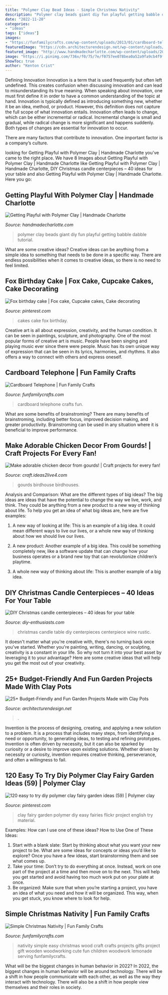 ```yaml
---
title: "Polymer Clay Bead Ideas - Simple Christmas Nativity"
description: "Polymer clay beads giant diy fun playful getting babble dabble tutorial"
date: "2022-11-20"
categories:
- "ideas"
tags: ["ideas"]
images:
- "https://funfamilycrafts.com/wp-content/uploads/2013/01/cardboard-telephone.jpg"
featuredImage: "https://cdn.architecturendesign.net/wp-content/uploads/2015/05/AD-Clay-Pot-Garden-Projects-10.jpg"
featured_image: "http://www.handmadecharlotte.com/wp-content/uploads/2015/09/Polymer-clay-ideas-GIANT-Beads-BABBLE-DABBLE-DO-hero2.jpg"
image: "https://i.pinimg.com/736x/f0/75/7e/f0757ee078bea0a52a9fa9cb4f9f1d07.jpg"
ShowToc: true
author: "Kenton Crist"
---
```



Defining Innovation
Innovation is a term that is used frequently but often left undefined. This creates confusion when discussing innovation and can lead to misunderstanding its true meaning. When speaking about innovation, one must first define it in order to have a common understanding of the topic at hand.
Innovation is typically defined as introducing something new, whether it be an idea, method, or product. However, this definition does not capture the full scope of what innovation entails. Innovation often leads to change, which can be either incremental or radical. Incremental change is small and gradual, while radical change is more significant and happens suddenly. Both types of changes are essential for innovation to occur.

There are many factors that contribute to innovation. One important factor is a company’s culture.

	

		
looking for Getting Playful with Polymer Clay | Handmade Charlotte you've came to the right place. We have 8 Images about Getting Playful with Polymer Clay | Handmade Charlotte like Getting Playful with Polymer Clay | Handmade Charlotte, DIY Christmas candle centerpieces – 40 ideas for your table and also Getting Playful with Polymer Clay | Handmade Charlotte. Here you go:
		
    
## Getting Playful With Polymer Clay | Handmade Charlotte

<img loading=lazy src="http://www.handmadecharlotte.com/wp-content/uploads/2015/09/Polymer-clay-ideas-GIANT-Beads-BABBLE-DABBLE-DO-hero2.jpg" onerror="this.onerror=null;this.src='https://tse4.mm.bing.net/th?id=OIP.BsxJyY6ypu9QyOxZwd4cfgHaLH&amp;pid=15.1';" alt="Getting Playful with Polymer Clay | Handmade Charlotte">

_Source: handmadecharlotte.com_

>polymer clay beads giant diy fun playful getting babble dabble tutorial. 

	

What are some creative ideas?
Creative ideas can be anything from a simple idea to something that needs to be done in a specific way. There are endless possibilities when it comes to creative ideas, so there is no need to feel limited.

    
## Fox Birthday Cake | Fox Cake, Cupcake Cakes, Cake Decorating

<img loading=lazy src="https://i.pinimg.com/736x/e4/f4/d7/e4f4d7b1e2981577f5def0e8db835643.jpg" onerror="this.onerror=null;this.src='https://tse2.mm.bing.net/th?id=OIP.R_1tclzubRbEZL935Z3bNAHaKD&amp;pid=15.1';" alt="Fox birthday cake | Fox cake, Cupcake cakes, Cake decorating">

_Source: pinterest.com_

>cakes cake fox birthday. 

	

Creative art is all about expression, creativity, and the human condition. It can be seen in paintings, sculpture, and photography. One of the most popular forms of creative art is music. People have been singing and playing music ever since there were people. Music has its own unique way of expression that can be seen in its lyrics, harmonies, and rhythms. It also offers a way to connect with others and express oneself.

    
## Cardboard Telephone | Fun Family Crafts

<img loading=lazy src="https://funfamilycrafts.com/wp-content/uploads/2013/01/cardboard-telephone.jpg" onerror="this.onerror=null;this.src='https://tse3.mm.bing.net/th?id=OIP.dnnvmJ1CWq1cThNcdOGxGwHaKA&amp;pid=15.1';" alt="Cardboard Telephone | Fun Family Crafts">

_Source: funfamilycrafts.com_

>cardboard telephone crafts fun. 

	

What are some benefits of brainstroming?
There are many benefits of brainstroming, including better focus, improved decision making, and greater productivity. Brainstroming can be used in any situation where it is beneficial to improve performance.

    
## Make Adorable Chicken Decor From Gourds! | Craft Projects For Every Fan!

<img loading=lazy src="https://craft.ideas2live4.com/wp-content/uploads/sites/4/2016/08/Gourd-Art-14.jpg" onerror="this.onerror=null;this.src='https://tse4.mm.bing.net/th?id=OIP.OeMAphe8T7SzRB17Wm6qngHaJ9&amp;pid=15.1';" alt="Make adorable chicken decor from gourds! | Craft projects for every fan!">

_Source: craft.ideas2live4.com_

>gourds birdhouse birdhouses. 

	

Analysis and Comparison: What are the different types of big ideas?
The big ideas are ideas that have the potential to change the way we live, work, and think. They could be anything from a new product to a new way of thinking about life. To help you get an idea of what big ideas are, here are five examples:
1. A new way of looking at life: This is an example of a big idea. It could mean different ways to live our lives, or a whole new way of thinking about how we should live our lives.

2. A new product: Another example of a big idea. This could be something completely new, like a software update that can change how your business operates or a brand new toy that can revolutionize children’s playtime.

3. A whole new way of thinking about life: This is another example of a big idea.

    
## DIY Christmas Candle Centerpieces – 40 Ideas For Your Table

<img loading=lazy src="https://www.diy-enthusiasts.com/wp-content/uploads/2014/10/christmas-table-centerpiece-wine-glasses-candle-stand-pink-tree-ornaments.jpg" onerror="this.onerror=null;this.src='https://tse1.mm.bing.net/th?id=OIP.xzsRlT6R1HWFiwLBQ1bEigHaLI&amp;pid=15.1';" alt="DIY Christmas candle centerpieces – 40 ideas for your table">

_Source: diy-enthusiasts.com_

>christmas candle table diy centerpieces centerpiece wine rustic. 

	

It doesn't matter what you're creative with, there's no turning back once you've started. Whether you're painting, writing, dancing, or sculpting, creativity is a constant in your life. So why not turn it into your best asset by leveraging it to your advantage? Here are some creative ideas that will help you get the most out of your creativity.

    
## 25+ Budget-Friendly And Fun Garden Projects Made With Clay Pots

<img loading=lazy src="https://cdn.architecturendesign.net/wp-content/uploads/2015/05/AD-Clay-Pot-Garden-Projects-10.jpg" onerror="this.onerror=null;this.src='https://tse4.mm.bing.net/th?id=OIP.WZSz21KrV3SEG4mWiS2zPQHaLG&amp;pid=15.1';" alt="25+ Budget-Friendly and Fun Garden Projects Made with Clay Pots">

_Source: architecturendesign.net_

>. 

	

Invention is the process of designing, creating, and applying a new solution to a problem. It is a process that includes many steps, from identifying a need or opportunity, to generating ideas, to testing and refining prototypes. Invention is often driven by necessity, but it can also be sparked by curiosity or a desire to improve upon existing solutions. Whether driven by necessity or curiosity, invention requires creative thinking, perseverance, and often a willingness to fail.

    
## 120 Easy To Try Diy Polymer Clay Fairy Garden Ideas (59) | Polymer Clay

<img loading=lazy src="https://i.pinimg.com/736x/f0/75/7e/f0757ee078bea0a52a9fa9cb4f9f1d07.jpg" onerror="this.onerror=null;this.src='https://tse4.mm.bing.net/th?id=OIP.P3DEBarKNYxR7xhd2yi51AHaJ3&amp;pid=15.1';" alt="120 easy to try diy polymer clay fairy garden ideas (59) | Polymer clay">

_Source: pinterest.com_

>clay fairy garden polymer diy easy fairies flickr project english try material. 

	

Examples: How can I use one of these ideas?
How to Use One of These Ideas: 
1. Start with a blank slate: Start by thinking about what you want your new project to be. What are some ideas for concepts or ideas you’d like to explore? Once you have a few ideas, start brainstorming them and see what comes up. 
2. Take your time: Don’t try to do everything at once. Instead, work on one part of the project at a time and then move on to the next. This will help you get started and avoid having too much work put on your plate at once. 
3. Be organized: Make sure that when you’re starting a project, you have an idea of what you need and how it will be organized. This way, when you get stuck, you know where to look for help. 

    
## Simple Christmas Nativity | Fun Family Crafts

<img loading=lazy src="https://funfamilycrafts.com/wp-content/uploads/2012/12/2-031.jpg" onerror="this.onerror=null;this.src='https://tse4.mm.bing.net/th?id=OIP.OOJUUY2NODJvO8jna5SjTAAAAA&amp;pid=15.1';" alt="Simple Christmas Nativity | Fun Family Crafts">

_Source: funfamilycrafts.com_

>nativity simple easy christmas wood craft crafts projects gifts project gift wooden woodworking cute fun children woodwork lemonade serving funfamilycrafts. 

	

What will be the biggest changes in human behavior in 2022?
In 2022, the biggest changes in human behavior will be around technology. There will be a shift in how people communicate with each other, as well as the way they interact with technology. There will also be a shift in how people view themselves and their roles in society.

